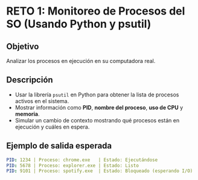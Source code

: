 # RETO 1: Monitoreo de Procesos del SO (Usando Python y psutil)

## Objetivo

Analizar los procesos en ejecución en su computadora real.

## Descripción

- Usar la librería `psutil` en Python para obtener la lista de procesos activos en el sistema.
- Mostrar información como **PID**, **nombre del proceso**, **uso de CPU** y **memoria**.
- Simular un cambio de contexto mostrando qué procesos están en ejecución y cuáles en espera.

## Ejemplo de salida esperada

```yaml
PID: 1234 | Proceso: chrome.exe   | Estado: Ejecutándose
PID: 5678 | Proceso: explorer.exe | Estado: Listo
PID: 9101 | Proceso: spotify.exe  | Estado: Bloqueado (esperando I/O)

